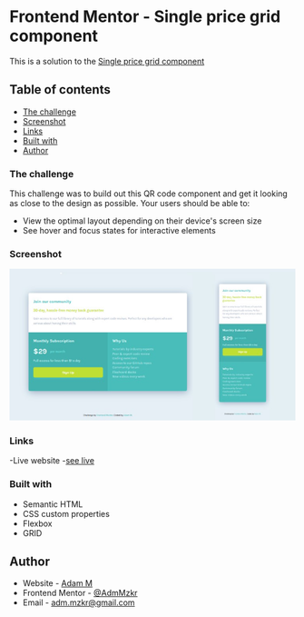 # Frontend Mentor - Single price grid component

This is a solution to the [Single price grid component](https://www.frontendmentor.io/challenges/single-price-grid-component-5ce41129d0ff452fec5abbbc)

## Table of contents

- [The challenge](#the-challenge)
- [Screenshot](#screenshot)
- [Links](#links)
- [Built with](#built-with)
- [Author](#author)

### The challenge

This challenge was to build out this QR code component and get it looking as close to the design as possible. 
Your users should be able to:
- View the optimal layout depending on their device's screen size
- See hover and focus states for interactive elements

### Screenshot
![](grid-view.jpg)

### Links 

-Live website -[see live](https://adammzkr.github.io/Front-End-Mentor/price-component/index.html)


### Built with

- Semantic HTML
- CSS custom properties
- Flexbox
- GRID
 
## Author

- Website - [Adam M](https://github.com/AdamMzkr)
- Frontend Mentor - [@AdmMzkr](https://www.frontendmentor.io/profile/AdamMzkr)
- Email - [adm.mzkr@gmail.com](adm.mzkr@gmail.com)
